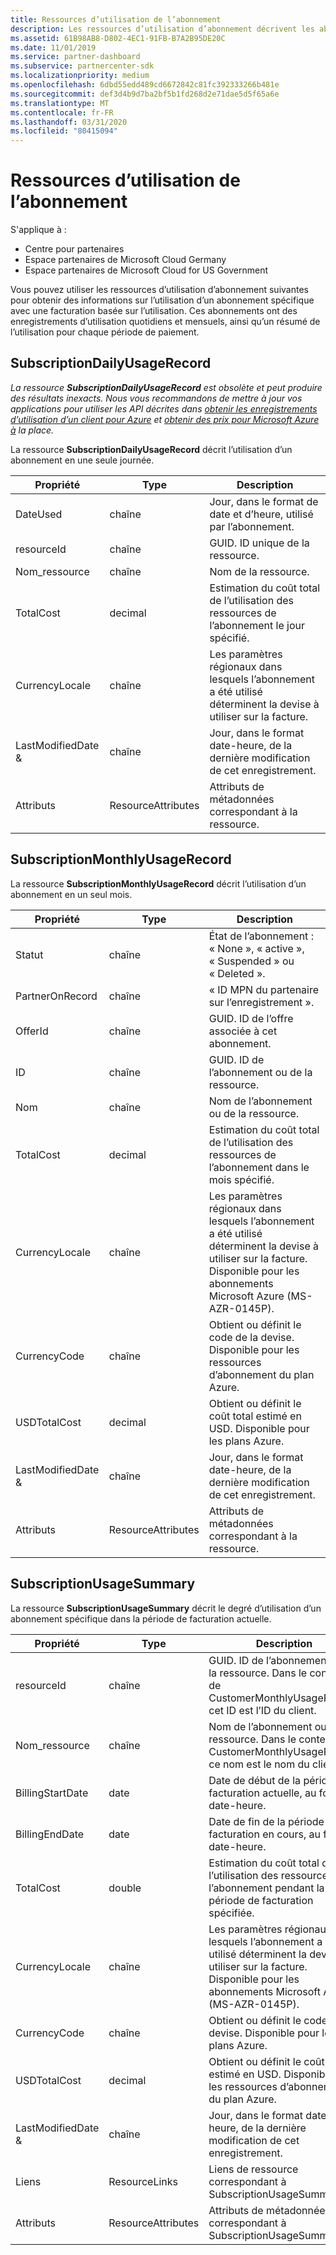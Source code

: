 ```yaml
---
title: Ressources d’utilisation de l’abonnement
description: Les ressources d’utilisation d’abonnement décrivent les abonnements avec la facturation basée sur l’utilisation. Ces abonnements ont des enregistrements d’utilisation quotidiens et mensuels, ainsi qu’un résumé de l’utilisation pour chaque période de paiement.
ms.assetid: 61B98AB8-D802-4EC1-91FB-B7A2B95DE20C
ms.date: 11/01/2019
ms.service: partner-dashboard
ms.subservice: partnercenter-sdk
ms.localizationpriority: medium
ms.openlocfilehash: 6dbd55edd489cd6672842c81fc392333266b481e
ms.sourcegitcommit: def3d4b9d7ba2bf5b1fd268d2e71dae5d5f65a6e
ms.translationtype: MT
ms.contentlocale: fr-FR
ms.lasthandoff: 03/31/2020
ms.locfileid: "80415094"
---
```

# <a name="subscription-usage-resources"></a>Ressources d’utilisation de l’abonnement

S'applique à :

- Centre pour partenaires
- Espace partenaires de Microsoft Cloud Germany
- Espace partenaires de Microsoft Cloud for US Government

Vous pouvez utiliser les ressources d’utilisation d’abonnement suivantes pour obtenir des informations sur l’utilisation d’un abonnement spécifique avec une facturation basée sur l’utilisation. Ces abonnements ont des enregistrements d’utilisation quotidiens et mensuels, ainsi qu’un résumé de l’utilisation pour chaque période de paiement.

## <a name="subscriptiondailyusagerecord"></a>SubscriptionDailyUsageRecord

*La ressource **SubscriptionDailyUsageRecord** est obsolète et peut produire des résultats inexacts. Nous vous recommandons de mettre à jour vos applications pour utiliser les API décrites dans [obtenir les enregistrements d’utilisation d’un client pour Azure](get-a-customer-s-utilization-record-for-azure.md) et [obtenir des prix pour Microsoft Azure à](get-prices-for-microsoft-azure.md) la place.*

La ressource **SubscriptionDailyUsageRecord** décrit l’utilisation d’un abonnement en une seule journée.

| Propriété         | Type               | Description                                                                                   |
|------------------|--------------------|-----------------------------------------------------------------------------------------------|
| DateUsed         | chaîne             | Jour, dans le format de date et d’heure, utilisé par l’abonnement.                                 |
| resourceId       | chaîne             | GUID. ID unique de la ressource.                                                          |
| Nom_ressource     | chaîne             | Nom de la ressource.                                                                     |
| TotalCost        | decimal             | Estimation du coût total de l’utilisation des ressources de l’abonnement le jour spécifié.     |
| CurrencyLocale   | chaîne             | Les paramètres régionaux dans lesquels l’abonnement a été utilisé déterminent la devise à utiliser sur la facture. |
| LastModifiedDate & | chaîne             | Jour, dans le format date-heure, de la dernière modification de cet enregistrement.                             |
| Attributs       | ResourceAttributes | Attributs de métadonnées correspondant à la ressource.                                        |

## <a name="subscriptionmonthlyusagerecord"></a>SubscriptionMonthlyUsageRecord

La ressource **SubscriptionMonthlyUsageRecord** décrit l’utilisation d’un abonnement en un seul mois.

| Propriété         | Type               | Description                                                                                   |
|------------------|--------------------|-----------------------------------------------------------------------------------------------|
| Statut           | chaîne             | État de l’abonnement : « None », « active », « Suspended » ou « Deleted ».                  |
| PartnerOnRecord  | chaîne             | « ID MPN du partenaire sur l’enregistrement ».                                                        |
| OfferId          | chaîne             | GUID. ID de l’offre associée à cet abonnement.                                       |
| ID               | chaîne             | GUID. ID de l’abonnement ou de la ressource.                                                 |
| Nom             | chaîne             | Nom de l’abonnement ou de la ressource.                                                     |
| TotalCost        | decimal             | Estimation du coût total de l’utilisation des ressources de l’abonnement dans le mois spécifié.   |
| CurrencyLocale   | chaîne             | Les paramètres régionaux dans lesquels l’abonnement a été utilisé déterminent la devise à utiliser sur la facture. Disponible pour les abonnements Microsoft Azure (MS-AZR-0145P). |
| CurrencyCode     | chaîne             | Obtient ou définit le code de la devise. Disponible pour les ressources d’abonnement du plan Azure.                                         |
| USDTotalCost     | decimal             | Obtient ou définit le coût total estimé en USD. Disponible pour les plans Azure.                                         |
| LastModifiedDate & | chaîne             | Jour, dans le format date-heure, de la dernière modification de cet enregistrement.                             |
| Attributs       | ResourceAttributes | Attributs de métadonnées correspondant à la ressource.                                        |

## <a name="subscriptionusagesummary"></a>SubscriptionUsageSummary

La ressource **SubscriptionUsageSummary** décrit le degré d’utilisation d’un abonnement spécifique dans la période de facturation actuelle.

| Propriété         | Type               | Description                                                                                                            |
|------------------|--------------------|------------------------------------------------------------------------------------------------------------------------|
| resourceId       | chaîne             | GUID. ID de l’abonnement ou de la ressource. Dans le contexte de CustomerMonthlyUsageRecord, cet ID est l’ID du client. |
| Nom_ressource     | chaîne             | Nom de l’abonnement ou de la ressource. Dans le contexte de CustomerMonthlyUsageRecord, ce nom est le nom du client. |
| BillingStartDate | date               | Date de début de la période de facturation actuelle, au format date-heure.                                                     |
| BillingEndDate   | date               | Date de fin de la période de facturation en cours, au format date-heure.                                                       |
| TotalCost        | double             | Estimation du coût total de l’utilisation des ressources dans l’abonnement pendant la période de facturation spécifiée.               |
| CurrencyLocale   | chaîne             | Les paramètres régionaux dans lesquels l’abonnement a été utilisé déterminent la devise à utiliser sur la facture. Disponible pour les abonnements Microsoft Azure (MS-AZR-0145P). |
| CurrencyCode   | chaîne             | Obtient ou définit le code de la devise. Disponible pour les plans Azure.                                         |
| USDTotalCost   | decimal             | Obtient ou définit le coût total estimé en USD. Disponible pour les ressources d’abonnement du plan Azure.                                         |
| LastModifiedDate & | chaîne             | Jour, dans le format date-heure, de la dernière modification de cet enregistrement.                                                      |
| Liens            | ResourceLinks      | Liens de ressource correspondant à SubscriptionUsageSummary.                                                      |
| Attributs       | ResourceAttributes | Attributs de métadonnées correspondant à SubscriptionUsageSummary.                                                 |

